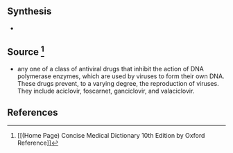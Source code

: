 ## Synthesis
- 
## Source [^1]
- any one of a class of antiviral drugs that inhibit the action of DNA polymerase enzymes, which are used by viruses to form their own DNA. These drugs prevent, to a varying degree, the reproduction of viruses. They include aciclovir, foscarnet, ganciclovir, and valaciclovir.
## References

[^1]: [[(Home Page) Concise Medical Dictionary 10th Edition by Oxford Reference]]